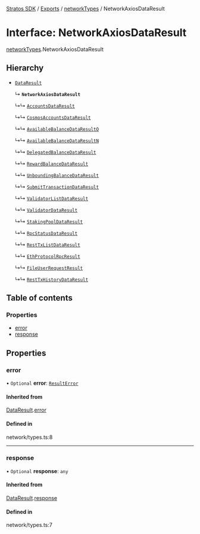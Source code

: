 [Stratos SDK](../README.md) / [Exports](../modules.md) / [networkTypes](../modules/networkTypes.md) / NetworkAxiosDataResult

# Interface: NetworkAxiosDataResult

[networkTypes](../modules/networkTypes.md).NetworkAxiosDataResult

## Hierarchy

- [`DataResult`](networkTypes.DataResult.md)

  ↳ **`NetworkAxiosDataResult`**

  ↳↳ [`AccountsDataResult`](networkTypes.AccountsDataResult.md)

  ↳↳ [`CosmosAccountsDataResult`](networkTypes.CosmosAccountsDataResult.md)

  ↳↳ [`AvailableBalanceDataResultO`](networkTypes.AvailableBalanceDataResultO.md)

  ↳↳ [`AvailableBalanceDataResultN`](networkTypes.AvailableBalanceDataResultN.md)

  ↳↳ [`DelegatedBalanceDataResult`](networkTypes.DelegatedBalanceDataResult.md)

  ↳↳ [`RewardBalanceDataResult`](networkTypes.RewardBalanceDataResult.md)

  ↳↳ [`UnboundingBalanceDataResult`](networkTypes.UnboundingBalanceDataResult.md)

  ↳↳ [`SubmitTransactionDataResult`](networkTypes.SubmitTransactionDataResult.md)

  ↳↳ [`ValidatorListDataResult`](networkTypes.ValidatorListDataResult.md)

  ↳↳ [`ValidatorDataResult`](networkTypes.ValidatorDataResult.md)

  ↳↳ [`StakingPoolDataResult`](networkTypes.StakingPoolDataResult.md)

  ↳↳ [`RpcStatusDataResult`](networkTypes.RpcStatusDataResult.md)

  ↳↳ [`RestTxListDataResult`](networkTypes.RestTxListDataResult.md)

  ↳↳ [`EthProtocolRpcResult`](networkTypes.EthProtocolRpcResult.md)

  ↳↳ [`FileUserRequestResult`](networkTypes.FileUserRequestResult.md)

  ↳↳ [`RestTxHistoryDataResult`](networkTypes.RestTxHistoryDataResult.md)

## Table of contents

### Properties

- [error](networkTypes.NetworkAxiosDataResult.md#error)
- [response](networkTypes.NetworkAxiosDataResult.md#response)

## Properties

### error

• `Optional` **error**: [`ResultError`](networkTypes.ResultError.md)

#### Inherited from

[DataResult](networkTypes.DataResult.md).[error](networkTypes.DataResult.md#error)

#### Defined in

network/types.ts:8

___

### response

• `Optional` **response**: `any`

#### Inherited from

[DataResult](networkTypes.DataResult.md).[response](networkTypes.DataResult.md#response)

#### Defined in

network/types.ts:7
